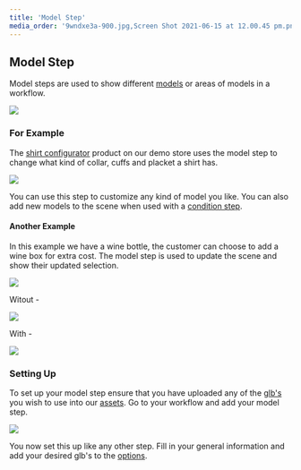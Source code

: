 ```yaml
---
title: 'Model Step'
media_order: '9wndxe3a-900.jpg,Screen Shot 2021-06-15 at 12.00.45 pm.png,Screen Shot 2021-06-15 at 12.08.30 pm.png,Screen Shot 2021-06-15 at 12.12.18 pm.png,Screen Shot 2021-06-15 at 12.12.57 pm.png'
---
```


## Model Step

Model steps are used to show different [models](https://help.spiff.com.au/spiff-concepts/asset-library/3d-models) or areas of models in a workflow.

![](https://help.spiff.com.au/user/pages/04.Spiff-Concepts/04.step-types/13.model-step/9wndxe3a-900.jpg)

### For Example

The [shirt configurator](https://demo.spiff.com.au/collections/demo-products/products/custom-shirt-configurator) product on our demo store uses the model step to change what kind of collar, cuffs and placket a shirt has.

![](https://help.spiff.com.au/user/pages/04.Spiff-Concepts/04.step-types/13.model-step/Screen%20Shot%202021-06-15%20at%2012.00.45%20pm.png)

You can use this step to customize any kind of model you like. You can also add new models to the scene when used with a [condition step](https://help.spiff.com.au/spiff-concepts/workflows/step-details/conditions).

#### Another Example

In this example we have a wine bottle, the customer can choose to add a wine box for extra cost. The model step is used to update the scene and show their updated selection.

![](https://help.spiff.com.au/user/pages/04.Spiff-Concepts/04.step-types/13.model-step/Screen%20Shot%202021-06-15%20at%2012.14.46%20pm.png)

Witout -

![](https://help.spiff.com.au/user/pages/04.Spiff-Concepts/04.step-types/13.model-step/Screen%20Shot%202021-06-15%20at%2012.12.18%20pm.png)

With -

![](https://help.spiff.com.au/user/pages/04.Spiff-Concepts/04.step-types/13.model-step/Screen%20Shot%202021-06-15%20at%2012.12.57%20pm.png)

### Setting Up

To set up your model step ensure that you have uploaded any of the [glb's](https://help.spiff.com.au/spiff-concepts/asset-library/3d-models) you wish to use into our [assets](https://help.spiff.com.au/spiff-concepts/asset-library). Go to your workflow and add your model step.

![](https://help.spiff.com.au/user/pages/04.Spiff-Concepts/04.step-types/13.model-step/Screen%20Shot%202021-06-15%20at%2012.08.30%20pm.png)

You now set this up like any other step. Fill in your general information and add your desired glb's to the [options](https://help.spiff.com.au/spiff-concepts/options).